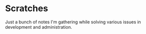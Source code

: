 # Scratches

Just a bunch of notes I'm gathering while solving various issues in development and administration.
